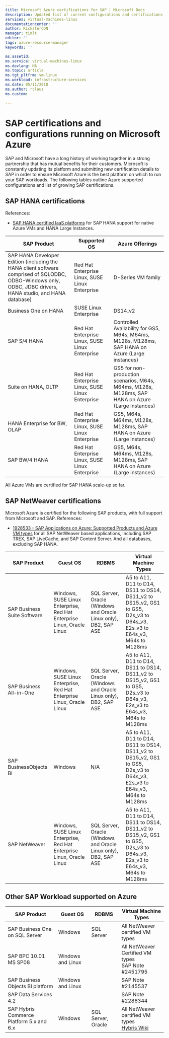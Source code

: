 ```yaml
---
title: Microsoft Azure certifications for SAP | Microsoft Docs
description: Updated list of current configurations and certifications of SAP on the Azure platform.
services: virtual-machines-linux
documentationcenter: ''
author: RicksterCDN
manager: timlt
editor: ''
tags: azure-resource-manager
keywords: ''

ms.assetid: 
ms.service: virtual-machines-linux
ms.devlang: NA
ms.topic: article
ms.tgt_pltfrm: vm-linux
ms.workload: infrastructure-services
ms.date: 05/11/2018
ms.author: rclaus
ms.custom: 

---
```

# SAP certifications and configurations running on Microsoft Azure

SAP and Microsoft have a long history of working together in a strong partnership that has mutual benefits for their customers. Microsoft is constantly updating its platform and submitting new certification details to SAP in order to ensure Microsoft Azure is the best platform on which to run your SAP workloads. The following tables outline Azure supported configurations and list of growing SAP certifications. 

## SAP HANA certifications
References:

- [SAP HANA certified IaaS platforms](https://www.sap.com/dmc/exp/2014-09-02-hana-hardware/enEN/iaas.html#categories=Microsoft%20Azure) for SAP HANA support for native Azure VMs and HANA Large Instances.

| SAP Product | Supported OS | Azure Offerings |
| --- | --- | --- |
| SAP HANA Developer Edition (including the HANA client software comprised of SQLODBC, ODBO-Windows only, ODBC, JDBC drivers, HANA studio, and HANA database) | Red Hat Enterprise Linux, SUSE Linux Enterprise | D-Series VM family |
| Business One on HANA | SUSE Linux Enterprise | DS14_v2 |
| SAP S/4 HANA | Red Hat Enterprise Linux, SUSE Linux Enterprise | Controlled Availability for GS5, M64s, M64ms, M128s, M128ms, SAP HANA on Azure (Large instances) |
| Suite on HANA, OLTP | Red Hat Enterprise Linux, SUSE Linux Enterprise | GS5 for non-production scenarios, M64s, M64ms, M128s, M128ms, SAP HANA on Azure (Large instances) |
| HANA Enterprise for BW, OLAP | Red Hat Enterprise Linux, SUSE Linux Enterprise | GS5, M64s, M64ms, M128s, M128ms, SAP HANA on Azure (Large instances) |
| SAP BW/4 HANA | Red Hat Enterprise Linux, SUSE Linux Enterprise | GS5, M64s, M64ms, M128s, M128ms, SAP HANA on Azure (Large instances) |

All Azure VMs are certified for SAP HANA scale-up so far.

## SAP NetWeaver certifications
Microsoft Azure is certified for the following SAP products, with full support from Microsoft and SAP.
References:

- [1928533 - SAP Applications on Azure: Supported Products and Azure VM types](https://launchpad.support.sap.com/#/notes/1928533) for all SAP NetWeaver based applications, including SAP TREX, SAP LiveCache, and SAP Content Server. And all databases, excluding SAP HANA.


| SAP Product | Guest OS | RDBMS | Virtual Machine Types |
| --- | --- | --- | --- |
| SAP Business Suite Software | Windows, SUSE Linux Enterprise, Red Hat Enterprise Linux, Oracle Linux |SQL Server, Oracle (Windows and Oracle Linux only), DB2, SAP ASE |A5 to A11, D11 to D14, DS11 to DS14, DS11_v2 to DS15_v2, GS1 to GS5, D2s_v3 to D64s_v3, E2s_v3 to E64s_v3, M64s to M128ms |
| SAP Business All-in-One | Windows, SUSE Linux Enterprise, Red Hat Enterprise Linux, Oracle Linux |SQL Server, Oracle (Windows and Oracle Linux only), DB2, SAP ASE |A5 to A11, D11 to D14, DS11 to DS14, DS11_v2 to DS15_v2, GS1 to GS5, D2s_v3 to D64s_v3, E2s_v3 to E64s_v3, M64s to M128ms |
| SAP BusinessObjects BI | Windows |N/A |A5 to A11, D11 to D14, DS11 to DS14, DS11_v2 to DS15_v2, GS1 to GS5, D2s_v3 to D64s_v3, E2s_v3 to E64s_v3, M64s to M128ms |
| SAP NetWeaver | Windows, SUSE Linux Enterprise, Red Hat Enterprise Linux, Oracle Linux |SQL Server, Oracle (Windows and Oracle Linux only), DB2, SAP ASE |A5 to A11, D11 to D14, DS11 to DS14, DS11_v2 to DS15_v2, GS1 to GS5, D2s_v3 to D64s_v3, E2s_v3 to E64s_v3, M64s to M128ms |

## Other SAP Workload supported on Azure

| SAP Product | Guest OS | RDBMS | Virtual Machine Types |
| --- | --- | --- | --- |
| SAP Business One on SQL Server | Windows  | SQL Server | All NetWeaver certified VM types |
| SAP BPC 10.01 MS SP08 | Windows and Linux | | All NetWeaver Certified VM types<br /> SAP Note #2451795 |
| SAP Business Objects BI platform | Windows and Linux | | SAP Note #2145537 |
| SAP Data Services 4.2 | | | SAP Note #2288344 |
| SAP Hybris Commerce Platform 5.x and 6.x | Windows | SQL Server, Oracle | All NetWeaver certified VM types<br /> [Hybris Wiki](https://wiki.hybris.com/display/SUP/Using+the+hybris+Platform+with+the+Cloud) |
